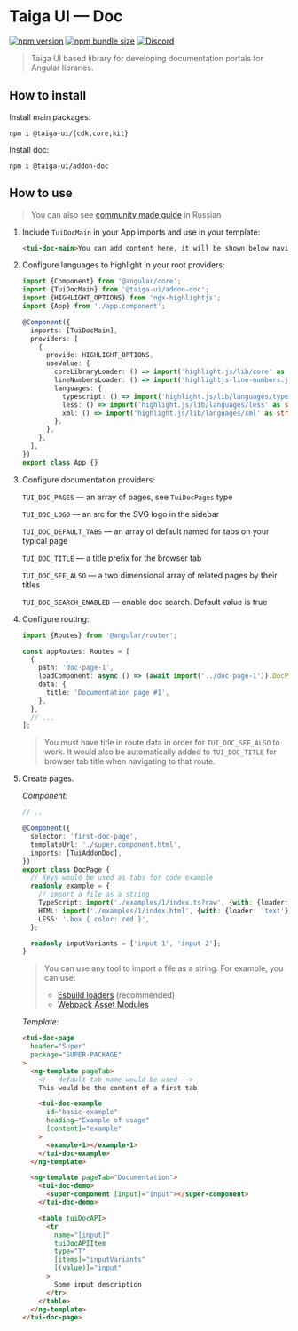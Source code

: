 # Taiga UI — Doc

[![npm version](https://img.shields.io/npm/v/@taiga-ui/addon-doc.svg)](https://npmjs.com/package/@taiga-ui/addon-doc)
[![npm bundle size](https://img.shields.io/bundlephobia/minzip/@taiga-ui/addon-doc)](https://bundlephobia.com/result?p=@taiga-ui/addon-doc)
[![Discord](https://img.shields.io/discord/748677963142135818?color=7289DA&label=%23taiga-ui&logo=discord&logoColor=white)](https://discord.gg/Us8d8JVaTg)

> Taiga UI based library for developing documentation portals for Angular libraries.

## How to install

Install main packages:

```
npm i @taiga-ui/{cdk,core,kit}
```

Install doc:

```
npm i @taiga-ui/addon-doc
```

## How to use

> You can also see [community made guide](https://habr.com/ru/company/europlan/blog/559804/) in Russian

1. Include `TuiDocMain` in your App imports and use in your template:

   ```html
   <tui-doc-main>You can add content here, it will be shown below navigation in the sidebar</tui-doc-main>
   ```

2. Configure languages to highlight in your root providers:

   ```typescript
   import {Component} from '@angular/core';
   import {TuiDocMain} from '@taiga-ui/addon-doc';
   import {HIGHLIGHT_OPTIONS} from 'ngx-highlightjs';
   import {App} from './app.component';

   @Component({
     imports: [TuiDocMain],
     providers: [
       {
         provide: HIGHLIGHT_OPTIONS,
         useValue: {
           coreLibraryLoader: () => import('highlight.js/lib/core' as string),
           lineNumbersLoader: () => import('highlightjs-line-numbers.js' as string), // Optional, only if you want the line numbers
           languages: {
             typescript: () => import('highlight.js/lib/languages/typescript' as string),
             less: () => import('highlight.js/lib/languages/less' as string),
             xml: () => import('highlight.js/lib/languages/xml' as string),
           },
         },
       },
     ],
   })
   export class App {}
   ```

3. Configure documentation providers:

   `TUI_DOC_PAGES` — an array of pages, see `TuiDocPages` type

   `TUI_DOC_LOGO` — an src for the SVG logo in the sidebar

   `TUI_DOC_DEFAULT_TABS` — an array of default named for tabs on your typical page

   `TUI_DOC_TITLE` — a title prefix for the browser tab

   `TUI_DOC_SEE_ALSO` — a two dimensional array of related pages by their titles

   `TUI_DOC_SEARCH_ENABLED` — enable doc search. Default value is true

4. Configure routing:

   ```typescript
   import {Routes} from '@angular/router';

   const appRoutes: Routes = [
     {
       path: 'doc-page-1',
       loadComponent: async () => (await import('../doc-page-1')).DocPage,
       data: {
         title: 'Documentation page #1',
       },
     },
     // ...
   ];
   ```

   > You must have title in route data in order for `TUI_DOC_SEE_ALSO` to work. It would also be automatically added to
   > `TUI_DOC_TITLE` for browser tab title when navigating to that route.

5. Create pages.

   _Component:_

   ```ts
   // ..

   @Component({
     selector: 'first-doc-page',
     templateUrl: './super.component.html',
     imports: [TuiAddonDoc],
   })
   export class DocPage {
     // Keys would be used as tabs for code example
     readonly example = {
       // import a file as a string
       TypeScript: import('./examples/1/index.ts?raw', {with: {loader: 'text'}}),
       HTML: import('./examples/1/index.html', {with: {loader: 'text'}}),
       LESS: '.box { color: red }',
     };

     readonly inputVariants = ['input 1', 'input 2'];
   }
   ```

   > You can use any tool to import a file as a string. For example, you can use:
   >
   > - [Esbuild loaders](https://angular.dev/tools/cli/build-system-migration#file-extension-loader-customization)
   >   (recommended)
   > - [Webpack Asset Modules](https://webpack.js.org/guides/asset-modules)

   _Template:_

   ```html
   <tui-doc-page
     header="Super"
     package="SUPER-PACKAGE"
   >
     <ng-template pageTab>
       <!-- default tab name would be used -->
       This would be the content of a first tab

       <tui-doc-example
         id="basic-example"
         heading="Example of usage"
         [content]="example"
       >
         <example-1></example-1>
       </tui-doc-example>
     </ng-template>

     <ng-template pageTab="Documentation">
       <tui-doc-demo>
         <super-component [input]="input"></super-component>
       </tui-doc-demo>

       <table tuiDocAPI>
         <tr
           name="[input]"
           tuiDocAPIItem
           type="T"
           [items]="inputVariants"
           [(value)]="input"
         >
           Some input description
         </tr>
       </table>
     </ng-template>
   </tui-doc-page>
   ```
